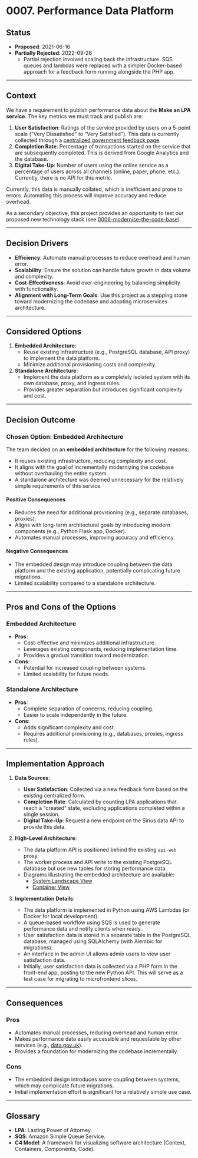 
# 0007. Performance Data Platform

## Status

- **Proposed**: 2021-06-16  
- **Partially Rejected**: 2022-09-26  
  - Partial rejection involved scaling back the infrastructure. SQS queues and lambdas were replaced with a simpler Docker-based approach for a feedback form running alongside the PHP app.

---

## Context

We have a requirement to publish performance data about the **Make an LPA service**. The key metrics we must track and publish are:

1. **User Satisfaction**: Ratings of the service provided by users on a 5-point scale ("Very Dissatisfied" to "Very Satisfied"). This data is currently collected through a [centralized government feedback page](https://www.gov.uk/done/lasting-power-of-attorney).
2. **Completion Rate**: Percentage of transactions started on the service that are subsequently completed. This is derived from Google Analytics and the database.
3. **Digital Take-Up**: Number of users using the online service as a percentage of users across all channels (online, paper, phone, etc.). Currently, there is no API for this metric.

Currently, this data is manually collated, which is inefficient and prone to errors. Automating this process will improve accuracy and reduce overhead.

As a secondary objective, this project provides an opportunity to test our proposed new technology stack (see [0006-modernise-the-code-base](./0006-modernise-the-code-base.md)).

---

## Decision Drivers

- **Efficiency**: Automate manual processes to reduce overhead and human error.
- **Scalability**: Ensure the solution can handle future growth in data volume and complexity.
- **Cost-Effectiveness**: Avoid over-engineering by balancing simplicity with functionality.
- **Alignment with Long-Term Goals**: Use this project as a stepping stone toward modernizing the codebase and adopting microservices architecture.

---

## Considered Options

1. **Embedded Architecture**:
   - Reuse existing infrastructure (e.g., PostgreSQL database, API proxy) to implement the data platform.
   - Minimize additional provisioning costs and complexity.
2. **Standalone Architecture**:
   - Implement the data platform as a completely isolated system with its own database, proxy, and ingress rules.
   - Provides greater separation but introduces significant complexity and cost.

---

## Decision Outcome

### Chosen Option: Embedded Architecture

The team decided on an **embedded architecture** for the following reasons:
- It reuses existing infrastructure, reducing complexity and cost.
- It aligns with the goal of incrementally modernizing the codebase without overhauling the entire system.
- A standalone architecture was deemed unnecessary for the relatively simple requirements of this service.

#### Positive Consequences
- Reduces the need for additional provisioning (e.g., separate databases, proxies).
- Aligns with long-term architectural goals by introducing modern components (e.g., Python Flask app, Docker).
- Automates manual processes, improving accuracy and efficiency.

#### Negative Consequences
- The embedded design may introduce coupling between the data platform and the existing application, potentially complicating future migrations.
- Limited scalability compared to a standalone architecture.

---

## Pros and Cons of the Options

### Embedded Architecture
- **Pros**:
  - Cost-effective and minimizes additional infrastructure.
  - Leverages existing components, reducing implementation time.
  - Provides a gradual transition toward modernization.
- **Cons**:
  - Potential for increased coupling between systems.
  - Limited scalability for future needs.

### Standalone Architecture
- **Pros**:
  - Complete separation of concerns, reducing coupling.
  - Easier to scale independently in the future.
- **Cons**:
  - Adds significant complexity and cost.
  - Requires additional provisioning (e.g., databases, proxies, ingress rules).

---

## Implementation Approach

1. **Data Sources**:
   - **User Satisfaction**: Collected via a new feedback form based on the existing centralized form.
   - **Completion Rate**: Calculated by counting LPA applications that reach a "created" state, excluding applications completed within a single session.
   - **Digital Take-Up**: Request a new endpoint on the Sirius data API to provide this data.

2. **High-Level Architecture**:
   - The data platform API is positioned behind the existing `api-web` proxy.
   - The worker process and API write to the existing PostgreSQL database but use new tables for storing performance data.
   - Diagrams illustrating the embedded architecture are available:
     - [System Landscape View](../images/structurizr-SystemLandscapeEmbedded.png)
     - [Container View](../images/structurizr-ContainerEmbedded.png)

3. **Implementation Details**:
   - The data platform is implemented in Python using AWS Lambdas (or Docker for local development).
   - A queue-based workflow using SQS is used to generate performance data and notify clients when ready.
   - User satisfaction data is stored in a separate table in the PostgreSQL database, managed using SQLAlchemy (with Alembic for migrations).
   - An interface in the admin UI allows admin users to view user satisfaction data.
   - Initially, user satisfaction data is collected via a PHP form in the front-end app, posting to the new Python API. This will serve as a test case for migrating to microfrontend slices.

---

## Consequences

### Pros
- Automates manual processes, reducing overhead and human error.
- Makes performance data easily accessible and requestable by other services (e.g., [data.gov.uk](https://data.gov.uk/)).
- Provides a foundation for modernizing the codebase incrementally.

### Cons
- The embedded design introduces some coupling between systems, which may complicate future migrations.
- Initial implementation effort is significant for a relatively simple use case.

---

## Glossary

- **LPA**: Lasting Power of Attorney.
- **SQS**: Amazon Simple Queue Service.
- **C4 Model**: A framework for visualizing software architecture (Context, Containers, Components, Code).
